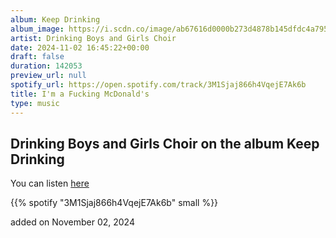 ```yaml
---
album: Keep Drinking
album_image: https://i.scdn.co/image/ab67616d0000b273d4878b145dfdc4a795a4d11a
artist: Drinking Boys and Girls Choir
date: 2024-11-02 16:45:22+00:00
draft: false
duration: 142053
preview_url: null
spotify_url: https://open.spotify.com/track/3M1Sjaj866h4VqejE7Ak6b
title: I'm a Fucking McDonald's
type: music
---
```



## Drinking Boys and Girls Choir on the album Keep Drinking

You can listen [here](https://open.spotify.com/track/3M1Sjaj866h4VqejE7Ak6b)

{{% spotify "3M1Sjaj866h4VqejE7Ak6b" small %}}

added on November 02, 2024